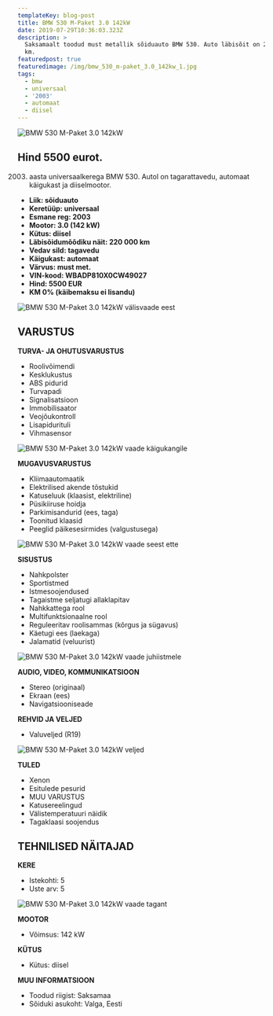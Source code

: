 ```yaml
---
templateKey: blog-post
title: BMW 530 M-Paket 3.0 142kW
date: 2019-07-29T10:36:03.323Z
description: >
  Saksamaalt toodud must metallik sõiduauto BMW 530. Auto läbisõit on 220 000
  km.
featuredpost: true
featuredimage: /img/bmw_530_m-paket_3.0_142kw_1.jpg
tags:
  - bmw
  - universaal
  - '2003'
  - automaat
  - diisel
---
```

![BMW 530 M-Paket 3.0 142kW](/img/bmw_530_m-paket_3.0_142kw_1.jpg "BMW 530 M-Paket 3.0 142kW")

## Hind 5500 eurot.

2003. aasta universaalkerega BMW 530. Autol on tagarattavedu, automaat käigukast ja diiselmootor.

* **Liik:	sõiduauto**
* **Keretüüp:	universaal**
* **Esmane reg:	2003**
* **Mootor:	3.0 (142 kW)**
* **Kütus:	diisel**
* **Läbisõidumõõdiku näit:	220 000 km**
* **Vedav sild:	tagavedu**
* **Käigukast:	automaat**
* **Värvus:	must met.**
* **VIN-kood:	WBADP810X0CW49027**
* **Hind:	5500 EUR**
* **KM 0% (käibemaksu ei lisandu)**

![BMW 530 M-Paket 3.0 142kW välisvaade eest](/img/bmw_530_m-paket_3.0_142kw_2.jpg "BMW 530 M-Paket 3.0 142kW välisvaade eest")

## VARUSTUS

**TURVA- JA OHUTUSVARUSTUS**

* Roolivõimendi
* Kesklukustus
* ABS pidurid
* Turvapadi
* Signalisatsioon
* Immobilisaator
* Veojõukontroll
* Lisapidurituli
* Vihmasensor

![BMW 530 M-Paket 3.0 142kW vaade käigukangile](/img/bmw_530_m-paket_3.0_142kw_8.jpg "BMW 530 M-Paket 3.0 142kW vaade käigukangile")

**MUGAVUSVARUSTUS**

* Kliimaautomaatik
* Elektrilised akende tõstukid
* Katuseluuk (klaasist, elektriline)
* Püsikiiruse hoidja
* Parkimisandurid (ees, taga)
* Toonitud klaasid
* Peeglid päikesesirmides (valgustusega)

![BMW 530 M-Paket 3.0 142kW vaade seest ette](/img/bmw_530_m-paket_3.0_142kw_9.jpg "BMW 530 M-Paket 3.0 142kW vaade seest ette")

**SISUSTUS**

* Nahkpolster
* Sportistmed
* Istmesoojendused
* Tagaistme seljatugi allaklapitav
* Nahkkattega rool
* Multifunktsionaalne rool
* Reguleeritav roolisammas (kõrgus ja sügavus)
* Käetugi ees (laekaga)
* Jalamatid (veluurist)

![BMW 530 M-Paket 3.0 142kW vaade juhiistmele](/img/bmw_530_m-paket_3.0_142kw_6.jpg "BMW 530 M-Paket 3.0 142kW vaade juhiistmele")

**AUDIO, VIDEO, KOMMUNIKATSIOON**

* Stereo (originaal)
* Ekraan (ees)
* Navigatsiooniseade

**REHVID JA VELJED**

* Valuveljed (R19)

![BMW 530 M-Paket 3.0 142kW veljed](/img/bmw_530_m-paket_3.0_142kw_4.jpg "BMW 530 M-Paket 3.0 142kW veljed")

**TULED**

* Xenon
* Esitulede pesurid
* MUU VARUSTUS
* Katusereelingud
* Välistemperatuuri näidik
* Tagaklaasi soojendus

## TEHNILISED NÄITAJAD

**KERE**

* Istekohti:	5
* Uste arv:	5

![BMW 530 M-Paket 3.0 142kW vaade tagant](/img/bmw_530_m-paket_3.0_142kw_10.jpg "BMW 530 M-Paket 3.0 142kW vaade tagant")

**MOOTOR**

* Võimsus:	142 kW

**KÜTUS**

* Kütus:	diisel

**MUU INFORMATSIOON**

* Toodud riigist: Saksamaa
* Sõiduki asukoht: Valga, Eesti
